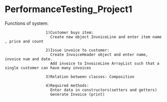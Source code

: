 # PerformanceTesting_Project1


Functions of system:

                      1)Customer buys item:
                        Create new object InvoiceLine and enter item name , price and count
                      
                      2)Issue invoice to customer:
                        Create InvoiceHeader object and enter name, invoice num and date.
                        Add invoice to InvoiceLine ArrayList such that a single customer can have many invoices
                      
                      3)Relation between classes: Composition
                      
                      4)Required methods:
                        Enter data in constructors(setters and getters)
                        Generate Invoice (print)
